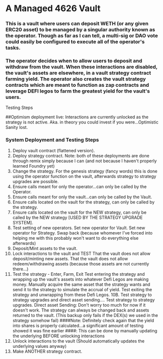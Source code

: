 # A Managed 4626 Vault

### This is a vault where users can deposit WETH (or any given ERC20 asset) to be managed by a singular authority known as the operator. Though as far as I can tell, a multi-sig or DAO vote could easily be configured to execute all of the operator's tasks.

### The operator decides when to allow users to deposit and withdraw from the vault. When these interactions are disabled, the vault's assets are elsewhere, in a vault strategy contract farming yield. The operator also creates the vault strategy contracts which are meant to function as zap contracts and leverage DEFI legos to farm the greatest yield for the vault's users.
Testing Steps

##Optimism deployment live: Interactions are currently unlocked as the strategy is not active. Aka. in theory you could invest if you were...Optimistic
Sanity lost.

### System Deployment and Testing Steps
1. Deploy vault contract (flattened version).
2. Deploy strategy contract.
Note: both of these deployments are done through remix simply because I can (and not because I haven't properly learned Foundry yet)
3. Change the strategy.
	For the genesis strategy (fancy words) this is done using the operator function on the vault, afterwards strategy to strategy upgrades are possible.
4. Ensure calls meant for only the operator...can only be called by the Operator.
5. Ensure calls meant for only the vault...can only be called by the Vault.
6. Ensure calls located on the vault for the strategy, can only be called by the strategy.	
7. Ensure calls located on the vault for the NEW strategy, can only be called by the NEW strategy [USED BY THE STRATEGY UPGRADE SYSTEM].
8. Test setting of new operators.
	Set new operator for Vault.
	Set new operator for Strategy.
	Swap back (because whomever I've forced into helping me with this probably won't want to do everything else afterwards)
9. Deposit/Mint assets to the vault.
11. Lock interactions to the vault and TEST
	That the vault does not allow deposit/minting new assets.
	That the vault does not allow redeem/withdrawing assets (because those assets are not currently there...)
10. Test the strategy - Enter, Farm, Exit
	Test entering the strategy and wrapping up the vault's assets into whatever Defi Legos are making money.
	Manually acquire the same asset that the strategy wants and send it to the strategy to simulate the accrual of yield.
	Test exiting the strategy and unwrapping from these Defi Legos.
    10B. Test strategy to strategy upgrades and direct asset sending....
    	Test strategy to strategy upgrades.
    	Direct asset Sending:
		Don't worry too much for now if it doesn't work. The strategy can always be changed back and assets returned to the vault. 
		(This backup only fails if the DEX(s) we used in the strategy somehow fail)
####Note: Definitely check again that the yield into shares is properly calculated...a significant amount of testing showed it was fine earlier
####: This can be done by manually updating the underlying BEFORE unlocking interactions
11. Unlock interactions to the vault (Should automatically updates the underlying values anyway)
12. Make ANOTHER strategy contract.
